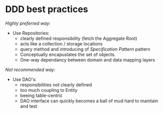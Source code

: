 # DDD best practices

*Highly preferred way:*
- Use Repositories:
  - clearly defined responsibility (fetch the Aggregate Root)
  - acts like a collection / storage locations
  - query method and introducing of _Specification Pattern_ pattern
  - Conceptually encapuslates the set of objects.
  - One-way dependancy between domain and data mapping layers

*Not recommended way:*
- Use DAO's: 
  - responsibilities not clearly defined
  - too much coupling to Entity
  - beeing table-centric
  - DAO interface can quickly becomes a ball of mud hard to maintain and test
